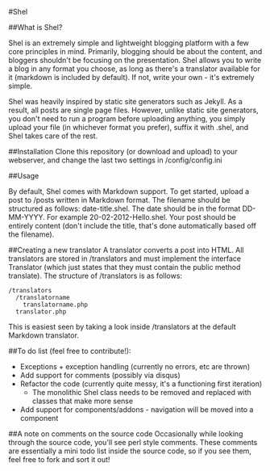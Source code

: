 #Shel

##What is Shel?

Shel is an extremely simple and lightweight blogging platform with a few core principles in mind. Primarily, blogging should be about the content, and bloggers shouldn't be focusing on the presentation. Shel allows you to write a blog in any format you choose, as long as there's a translator available for it (markdown is included by default). If not, write your own - it's extremely simple. 

Shel was heavily inspired by static site generators such as Jekyll. As a result, all posts are single page files. However, unlike static site generators, you don't need to run a program before uploading anything, you simply upload your file (in whichever format you prefer), suffix it with .shel, and Shel takes care of the rest.

##Installation
Clone this repository (or download and upload) to your webserver, and change the last two settings in /config/config.ini

##Usage

By default, Shel comes with Markdown support. To get started, upload a post to /posts written in Markdown format. The filename should be structured as follows: date-title.shel. The date should be in the format DD-MM-YYYY. For example 20-02-2012-Hello.shel. Your post should be entirely content (don't include the title, that's done automatically based off the filename).

##Creating a new translator
A translator converts a post into HTML. All translators are stored in /translators and must implement the interface Translator (which just states that they must contain the public method translate). The structure of /translators is as follows:

    /translators
      /translatorname
        translatorname.php
      translator.php


This is easiest seen by taking a look inside /translators at the default Markdown translator.

##To do list (feel free to contribute!):
* Exceptions + exception handling (currently no errors, etc are thrown)
* Add support for comments (possibly via disqus)
* Refactor the code (currently quite messy, it's a functioning first iteration)
  * The monolithic Shel class needs to be removed and replaced with classes that make more sense
* Add support for components/addons - navigation will be moved into a component

##A note on comments on the source code
Occasionally while looking through the source code, you'll see perl style comments. These comments are essentially a mini todo list inside the source code, so if you see them, feel free to fork and sort it out!